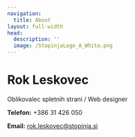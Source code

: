 ```yaml
---
navigation:
  title: About
layout: full-width
head:
  description: ''
  image: /StopinjaLogo_A_White.png
---
```


# Rok Leskovec

Oblikovalec spletnih strani / Web designer

**Telefon:** +386 31 426 050 

**Email:** <rok.leskovec@stopinja.si>
